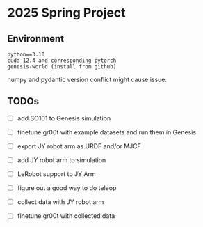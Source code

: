 # 2025 Spring Project

## Environment
```
python==3.10
cuda 12.4 and corresponding pytorch
genesis-world (install from github)
```
numpy and pydantic version conflict might cause issue.

## TODOs

- [ ] add SO101 to Genesis simulation
- [ ] finetune gr00t with example datasets and run them in Genesis
- [ ] export JY robot arm as URDF and/or MJCF
- [ ] add JY robot arm to simulation
- [ ] LeRobot support to JY Arm
- [ ] figure out a good way to do teleop
- [ ] collect data with JY robot arm
- [ ] finetune gr00t with collected data

